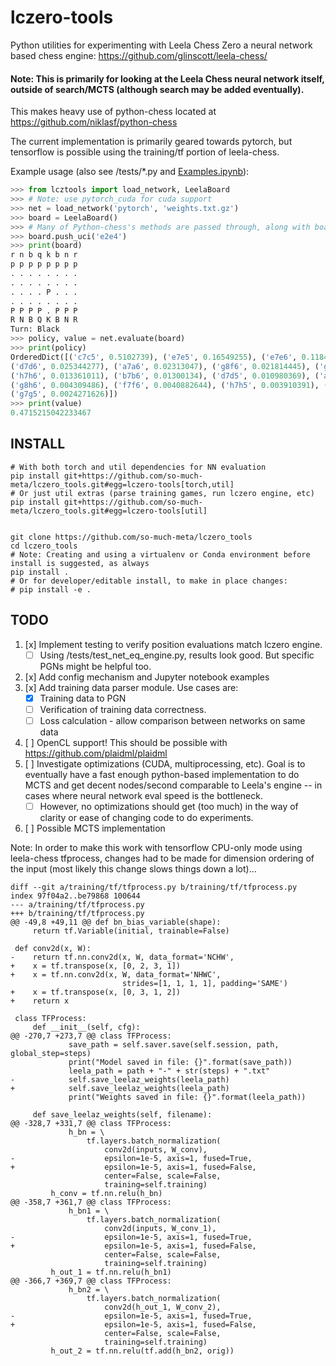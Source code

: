 # lczero-tools
Python utilities for experimenting with Leela Chess Zero a neural network based chess engine: https://github.com/glinscott/leela-chess/

#### Note: This is primarily for looking at the Leela Chess neural network itself, outside of search/MCTS (although search may be added eventually).

This makes heavy use of python-chess located at https://github.com/niklasf/python-chess

The current implementation is primarily geared towards pytorch, but tensorflow is possible using the training/tf portion of leela-chess.

Example usage (also see /tests/*.py and [Examples.ipynb](https://github.com/so-much-meta/lczero_tools/blob/master/notebooks/Examples.ipynb)):
```python
>>> from lcztools import load_network, LeelaBoard
>>> # Note: use pytorch_cuda for cuda support
>>> net = load_network('pytorch', 'weights.txt.gz')
>>> board = LeelaBoard()
>>> # Many of Python-chess's methods are passed through, along with board representation
>>> board.push_uci('e2e4')
>>> print(board)
r n b q k b n r
p p p p p p p p
. . . . . . . .
. . . . . . . .
. . . . P . . .
. . . . . . . .
P P P P . P P P
R N B Q K B N R
Turn: Black
>>> policy, value = net.evaluate(board)
>>> print(policy)
OrderedDict([('c7c5', 0.5102739), ('e7e5', 0.16549255), ('e7e6', 0.11846365), ('c7c6', 0.034872748),
('d7d6', 0.025344277), ('a7a6', 0.02313047), ('g8f6', 0.021814445), ('g7g6', 0.01614216), ('b8c6', 0.013772337),
('h7h6', 0.013361011), ('b7b6', 0.01300134), ('d7d5', 0.010980369), ('a7a5', 0.008497312), ('b8a6', 0.0048270077),
('g8h6', 0.004309486), ('f7f6', 0.0040882644), ('h7h5', 0.003910391), ('b7b5', 0.0027878743), ('f7f5', 0.0025032777),
('g7g5', 0.0024271626)])
>>> print(value)
0.4715215042233467
```

## INSTALL
```
# With both torch and util dependencies for NN evaluation
pip install git+https://github.com/so-much-meta/lczero_tools.git#egg=lczero-tools[torch,util]
# Or just util extras (parse training games, run lczero engine, etc)
pip install git+https://github.com/so-much-meta/lczero_tools.git#egg=lczero-tools[util]


git clone https://github.com/so-much-meta/lczero_tools
cd lczero_tools
# Note: Creating and using a virtualenv or Conda environment before install is suggested, as always
pip install .
# Or for developer/editable install, to make in place changes:
# pip install -e .
```

## TODO
1. [x] Implement testing to verify position evaluations match lczero engine.
   * [ ] Using /tests/test_net_eq_engine.py, results look good. But specific PGNs might be helpful too.
2. [x] Add config mechanism and Jupyter notebook examples
3. [x] Add training data parser module. Use cases are:
   * [x] Training data to PGN
   * [ ] Verification of training data correctness.
   * [ ] Loss calculation - allow comparison between networks on same data
4. [ ] OpenCL support! This should be possible with https://github.com/plaidml/plaidml
5. [ ] Investigate optimizations (CUDA, multiprocessing, etc). Goal is to eventually have a fast enough python-based implementation to do MCTS and get decent nodes/second comparable to Leela's engine -- in cases where neural network eval speed is the bottleneck.
   * [ ] However, no optimizations should get (too much) in the way of clarity or ease of changing code to do experiments.
6. [ ] Possible MCTS implementation

Note: In order to make this work with tensorflow CPU-only mode using leela-chess tfprocess, changes had to be made for dimension ordering of the input (most likely this change slows things down a lot)...
```
diff --git a/training/tf/tfprocess.py b/training/tf/tfprocess.py
index 97f04a2..be79868 100644
--- a/training/tf/tfprocess.py
+++ b/training/tf/tfprocess.py
@@ -49,8 +49,11 @@ def bn_bias_variable(shape):
     return tf.Variable(initial, trainable=False)
 
 def conv2d(x, W):
-    return tf.nn.conv2d(x, W, data_format='NCHW',
+    x = tf.transpose(x, [0, 2, 3, 1])
+    x = tf.nn.conv2d(x, W, data_format='NHWC',
                         strides=[1, 1, 1, 1], padding='SAME')
+    x = tf.transpose(x, [0, 3, 1, 2])
+    return x
 
 class TFProcess:
     def __init__(self, cfg):
@@ -270,7 +273,7 @@ class TFProcess:
             save_path = self.saver.save(self.session, path, global_step=steps)
             print("Model saved in file: {}".format(save_path))
             leela_path = path + "-" + str(steps) + ".txt"
-            self.save_leelaz_weights(leela_path) 
+            self.save_leelaz_weights(leela_path)
             print("Weights saved in file: {}".format(leela_path))
 
     def save_leelaz_weights(self, filename):
@@ -328,7 +331,7 @@ class TFProcess:
             h_bn = \
                 tf.layers.batch_normalization(
                     conv2d(inputs, W_conv),
-                    epsilon=1e-5, axis=1, fused=True,
+                    epsilon=1e-5, axis=1, fused=False,
                     center=False, scale=False,
                     training=self.training)
         h_conv = tf.nn.relu(h_bn)
@@ -358,7 +361,7 @@ class TFProcess:
             h_bn1 = \
                 tf.layers.batch_normalization(
                     conv2d(inputs, W_conv_1),
-                    epsilon=1e-5, axis=1, fused=True,
+                    epsilon=1e-5, axis=1, fused=False,
                     center=False, scale=False,
                     training=self.training)
         h_out_1 = tf.nn.relu(h_bn1)
@@ -366,7 +369,7 @@ class TFProcess:
             h_bn2 = \
                 tf.layers.batch_normalization(
                     conv2d(h_out_1, W_conv_2),
-                    epsilon=1e-5, axis=1, fused=True,
+                    epsilon=1e-5, axis=1, fused=False,
                     center=False, scale=False,
                     training=self.training)
         h_out_2 = tf.nn.relu(tf.add(h_bn2, orig))
```
